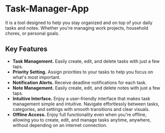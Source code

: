 
# Task-Manager-App


<p>
  It is a tool designed to help you stay organized and on top of your daily tasks and notes. Whether you're managing work projects, household chores, or personal goals.
</p>


## Key Features

- **Task Management.** Easily create, edit, and delete tasks with just a few taps.
- **Priority Setting.** Assign priorities to your tasks to help you focus on what's most important.
- **Notification Alerts.** Receive deadline notifications for each task.
- **Note Management.** Easily create, edit, and delete notes with just a few taps.
- **Intuitive Interface.**  Enjoy a user-friendly interface that makes task management simple and intuitive. Navigate effortlessly between tasks, categories, and settings with smooth transitions and clear visuals.
- **Offline Access.** Enjoy full functionality even when you're offline, allowing you to create, edit, and manage tasks anytime, anywhere, without depending on an internet connection.
  
